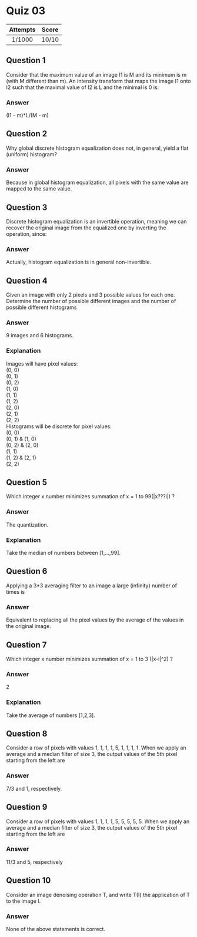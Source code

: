Quiz 03  
=======  

|Attempts|Score|  
|:------:|:---:|  
|  1/1000|10/10|  

Question 1  
----------  
Consider that the maximum value of an image I1 is M and its minimum is m (with M different than m). An intensity transform that maps the image I1 onto I2 such that the maximal value of I2 is L and the minimal is 0 is:  

### Answer  
(I1 - m)*L/(M - m)  

Question 2  
----------  
Why global discrete histogram equalization does not, in general, yield a flat (uniform) histogram?  

### Answer  
Because in global histogram equalization, all pixels with the same value are mapped to the same value.  

Question 3
----------  
Discrete histogram equalization is an invertible operation, meaning we can recover the original image from the equalized one by inverting the operation, since:  

### Answer  
Actually, histogram equalization is in general non-invertible.  

Question 4
----------  
Given an image with only 2 pixels and 3 possible values for each one. Determine the number of possible different images and the number of possible different histograms  

### Answer  
9 images and 6 histograms.  

### Explanation  
Images will have pixel values:  
(0, 0)  
(0, 1)  
(0, 2)  
(1, 0)  
(1, 1)  
(1, 2)  
(2, 0)  
(2, 1)  
(2, 2)  
Histograms will be discrete for pixel values:  
(0, 0)  
(0, 1) & (1, 0)  
(0, 2) & (2, 0)  
(1, 1)  
(1, 2) & (2, 1)  
(2, 2)  

Question 5
----------  
Which integer x number minimizes summation of x = 1 to 99(|x???i|) ?  

### Answer  
The quantization.  

### Explanation  
Take the median of numbers between [1,...,99].  

Question 6
----------  
Applying a 3*3 averaging filter to an image a large (infinity) number of times is  

### Answer  
Equivalent to replacing all the pixel values by the average of the values in the original image.  

Question 7
----------
Which integer x number minimizes summation of x = 1 to 3 (|x-i|^2) ?  

### Answer
2  

### Explanation  
Take the average of numbers [1,2,3].  

Question 8
----------  
Consider a row of pixels with values 1, 1, 1, 1, 5, 1, 1, 1, 1. When we apply an average and a median filter of size 3, the output values of the 5th pixel starting from the left are  

### Answer  
7/3 and 1, respectively.  

Question 9
----------
Consider a row of pixels with values 1, 1, 1, 1, 5, 5, 5, 5, 5. When we apply an average and a median filter of size 3, the output values of the 5th pixel starting from the left are  

### Answer  
11/3 and 5, respectively  

Question 10
-----------  
Consider an image denoising operation T, and write T(I) the application of T to the image I.  

### Answer  
None of the above statements is correct.  